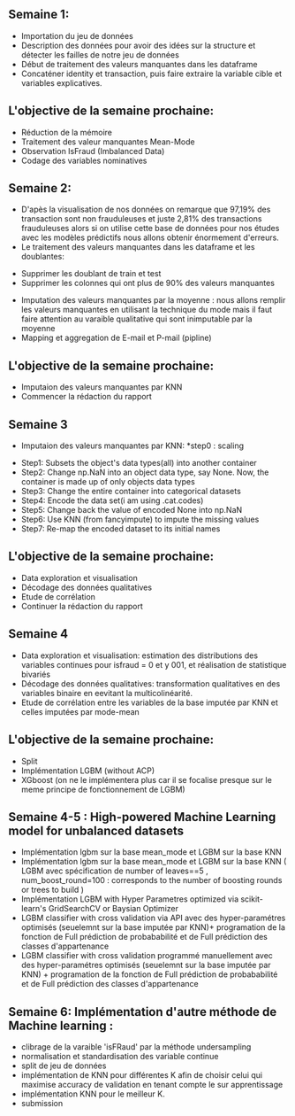 ## Semaine 1:
- Importation du jeu de données
- Description des données pour avoir des idées sur la structure et détecter les failles de notre jeu de données
- Début de traitement des valeurs manquantes dans les dataframe
- Concaténer identity et transaction, puis faire extraire la variable cible et variables explicatives.

## L'objective de la semaine prochaine:
- Réduction de la mémoire
- Traitement des valeur manquantes Mean-Mode
- Observation IsFraud (Imbalanced Data)
- Codage des variables nominatives

## Semaine 2:
- D'apès la visualisation de nos données on remarque que 97,19% des transaction sont non frauduleuses et juste 2,81% des transactions frauduleuses alors si on utilise cette base de données pour nos études avec les modèles prédictifs nous allons obtenir énormement d'erreurs.
- Le traitement des valeurs manquantes dans les dataframe et les doublantes:
 * Supprimer les doublant de train et test
 * Supprimer les colonnes qui ont plus de 90% des valeurs manquantes
 - Imputation des valeurs manquantes par la moyenne : nous allons remplir les valeurs manquantes en utilisant la technique du mode mais il faut faire attention au varaible qualitative qui sont inimputable par la moyenne
 -  Mapping et aggregation de E-mail et P-mail (pipline)

## L'objective de la semaine prochaine:
- Imputaion des valeurs manquantes par KNN 
- Commencer la rédaction du rapport

## Semaine 3
- Imputaion des valeurs manquantes par KNN:
*step0 : scaling 
* Step1: Subsets the object's data types(all) into another container
* Step2: Change np.NaN into an object data type, say None. Now, the container is made up of only objects data types
* Step3: Change the entire container into categorical datasets
* Step4: Encode the data set(i am using .cat.codes)
* Step5: Change back the value of encoded None into np.NaN
* Step6: Use KNN (from fancyimpute) to impute the missing values
* Step7: Re-map the encoded dataset to its initial names

## L'objective de la semaine prochaine:
- Data exploration et visualisation
- Décodage des données qualitatives
- Etude de corrélation  
 - Continuer la rédaction du rapport 
 
## Semaine 4
- Data exploration et visualisation: estimation des distributions des variables continues pour isfraud = 0 et y 001, et réalisation de statistique bivariés
- Décodage des données qualitatives: transformation qualitatives en des variables binaire en eevitant la multicolinéarité.
- Etude de corrélation entre les variables de la base imputée par KNN et celles imputées par mode-mean

## L'objective de la semaine prochaine:
- Split
- Implémentation LGBM (without ACP)
- XGboost (on ne le implémentera plus car il se focalise presque sur le meme principe de fonctionnement de LGBM)

## Semaine 4-5 : High-powered Machine Learning model for unbalanced datasets
- Implémentation lgbm sur la base mean_mode et LGBM sur la base KNN
- Implémentation lgbm sur la base mean_mode et LGBM sur la base KNN  ( LGBM avec spécification de number of leaves==5 , num_boost_round=100 : corresponds to the number of boosting rounds or trees to build )
- Implémentation LGBM with Hyper Parametres optimized via scikit-learn's GridSearchCV or Baysian Optimizer 
- LGBM classifier with cross validation via API avec des hyper-paramétres optimisés (seuelemnt sur la base imputée par KNN)+ programation de la fonction de Full prédiction de probababilité et de Full prédiction des classes d'appartenance
- LGBM classifier with cross validation programmé manuellement avec des hyper-paramétres optimisés (seuelemnt sur la base imputée par KNN) + programation de la fonction de Full prédiction de probababilité et de Full prédiction des classes d'appartenance

## Semaine 6: Implémentation d'autre méthode de Machine learning :
 - clibrage de la varaible 'isFRaud' par la méthode undersampling
 - normalisation et standardisation des variable continue 
 - split de jeu de données
 - implémentation de KNN pour différentes K afin de choisir celui qui maximise accuracy de validation en tenant compte le sur    apprentissage 
 - implémentation KNN pour le meilleur K.
 - submission 
